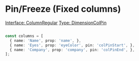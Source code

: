 # Pin/Freeze (Fixed columns)

[<Badge type="tip">Interface: ColumnRegular</Badge>](../types/Interface.ColumnRegular) [<Badge type="tip">Type: DimensionColPin</Badge>](../types/TypeAlias.DimensionColPin)


<!--@include: ../parts/pin.warning.md-->

<!--@include: ../parts/column.pin.md-->

``` ts

const columns = [
  { name: 'Name', prop: 'name', },
  { name: 'Eyes', prop: 'eyeColor', pin: 'colPinStart', },
  { name: 'Company', prop: 'company', pin: 'colPinEnd', },
];

```